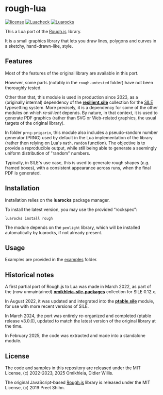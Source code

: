 # rough-lua

[![license](https://img.shields.io/github/license/Omikhleia/rough-lua?label=License)](LICENSE)
[![Luacheck](https://img.shields.io/github/actions/workflow/status/Omikhleia/rough-lua/luacheck.yml?branch=main&label=Luacheck&logo=Lua)](https://github.com/Omikhleia/rough-lua/actions?workflow=Luacheck)
[![Luarocks](https://img.shields.io/luarocks/v/Omikhleia/rough-lua?label=Luarocks&logo=Lua)](https://luarocks.org/modules/Omikhleia/rough-lua)

This a Lua port of the [Rough.js](https://roughjs.com/) library.

It is a small graphics library that lets you draw lines, polygons and curves in a sketchy, hand-drawn-like, style.

## Features

Most of the features of the original library are available in this port.

However, some parts (notably in the `rough.untested` folder) have not been thoroughly tested.

Other than that, this module is used in production since 2023, as a (originally internal) dependency of the [**resilient.sile**](https://github.com/Omikhleia/resilient.sile) collection for the [SILE](https://sile-typesetter.org/) typesetting system. 
More precisely, it is a dependency for some of the other modules on which _re·sil·ient_ depends. By nature, in that context, it is used to generate PDF graphics (rather than SVG or Web-related graphics, the usual targets of the original library).

In folder `prng-prigarin`, this module also includes a pseudo-random number generator (PRNG) used by default in the Lua implementation of the library (rather then relying on Lua's `math.random` function).
The objective is to provide a reproducible output, while still being able to generate a seemingly uniform distribution of "random" numbers.

Typically, in SILE's use case, this is used to generate rough shapes (_e.g._ framed boxes), with a consistent appearance across runs, when the final PDF is generated.

## Installation

Installation relies on the **luarocks** package manager.

To install the latest version, you may use the provided “rockspec”:

```
luarocks install rough
```

The module depends on the `penlight` library, which will be installed automatically by luarocks, if not already present.

## Usage

Examples are provided in the [examples](./examples) folder.

## Historical notes

A first partial port of Rough.js to Lua was made in March 2022, as part of the (now unmaintained) [**omikhleia-sile-packages**](https://github.com/Omikhleia/omikhleia-sile-packages/tree/main/packages/graphics) collection for SILE 0.12.x.

In August 2022, it was updated and integrated into the [**ptable.sile**](https://github.com/Omikhleia/ptable.sile) module, for use with more recent versions of SILE.

In March 2024, the port was entirely re-organized and completed (ptable release v3.0.0), updated to match the latest version of the original library at the time.

In February 2025, the code was extracted and made into a standalone module.

## License

The code and samples in this repository are released under the MIT License, (c) 2022-2023, 2025 Omikhleia, Didier Willis.

The original JavaScript-based [Rough.js](https://github.com/rough-stuff/rough) library is released under the MIT License, (c) 2019 Preet Shihn.
